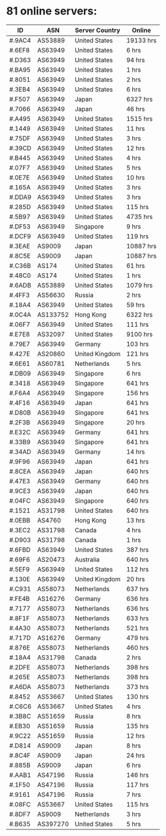 # 81 online servers:

| ID | ASN | Server Country | Online |
| ------ | ------ | ------ | ------ |
| #.9AC4 | AS53889 | United States | 19133 hrs |
| #.6EF8 | AS63949 | United States | 6 hrs |
| #.D363 | AS63949 | United States | 94 hrs |
| #.BA95 | AS63949 | United States | 1 hrs |
| #.8051 | AS63949 | United States | 2 hrs |
| #.3EB4 | AS63949 | United States | 6 hrs |
| #.F507 | AS63949 | Japan | 6327 hrs |
| #.7066 | AS63949 | Japan | 46 hrs |
| #.A495 | AS63949 | United States | 1515 hrs |
| #.1449 | AS63949 | United States | 11 hrs |
| #.75DF | AS63949 | United States | 3 hrs |
| #.39CD | AS63949 | United States | 12 hrs |
| #.B445 | AS63949 | United States | 4 hrs |
| #.07F7 | AS63949 | United States | 5 hrs |
| #.0E7E | AS63949 | United States | 10 hrs |
| #.165A | AS63949 | United States | 3 hrs |
| #.DDA9 | AS63949 | United States | 3 hrs |
| #.285D | AS63949 | United States | 115 hrs |
| #.5B97 | AS63949 | United States | 4735 hrs |
| #.DF53 | AS63949 | Singapore | 9 hrs |
| #.DCF9 | AS63949 | United States | 119 hrs |
| #.3EAE | AS9009 | Japan | 10887 hrs |
| #.8C5E | AS9009 | Japan | 10887 hrs |
| #.C36B | AS174 | United States | 61 hrs |
| #.48C0 | AS174 | United States | 1 hrs |
| #.6ADB | AS53889 | United States | 1079 hrs |
| #.4FF3 | AS56630 | Russia | 2 hrs |
| #.18A4 | AS63949 | United States | 59 hrs |
| #.0C4A | AS133752 | Hong Kong | 6322 hrs |
| #.06F7 | AS63949 | United States | 111 hrs |
| #.E7E8 | AS32097 | United States | 9100 hrs |
| #.79E7 | AS63949 | Germany | 103 hrs |
| #.427E | AS20860 | United Kingdom | 121 hrs |
| #.6E61 | AS60781 | Netherlands | 5 hrs |
| #.DB09 | AS63949 | Singapore | 6 hrs |
| #.3418 | AS63949 | Singapore | 641 hrs |
| #.F6A4 | AS63949 | Singapore | 156 hrs |
| #.4F16 | AS63949 | Japan | 641 hrs |
| #.D80B | AS63949 | Singapore | 641 hrs |
| #.2F3B | AS63949 | Singapore | 20 hrs |
| #.E32C | AS63949 | Germany | 641 hrs |
| #.33B9 | AS63949 | Singapore | 641 hrs |
| #.34AD | AS63949 | Germany | 14 hrs |
| #.9F96 | AS63949 | Japan | 641 hrs |
| #.8CEA | AS63949 | Japan | 640 hrs |
| #.47E3 | AS63949 | Germany | 640 hrs |
| #.9CE3 | AS63949 | Japan | 640 hrs |
| #.04FC | AS63949 | Singapore | 640 hrs |
| #.1521 | AS31798 | United States | 640 hrs |
| #.0EBB | AS4760 | Hong Kong | 13 hrs |
| #.3EC2 | AS31798 | Canada | 4 hrs |
| #.D903 | AS31798 | Canada | 1 hrs |
| #.6FBD | AS63949 | United States | 387 hrs |
| #.69F6 | AS20473 | Australia | 640 hrs |
| #.5EF9 | AS63949 | United States | 112 hrs |
| #.130E | AS63949 | United Kingdom | 20 hrs |
| #.C931 | AS58073 | Netherlands | 637 hrs |
| #.FE4B | AS16276 | Germany | 636 hrs |
| #.7177 | AS58073 | Netherlands | 636 hrs |
| #.8F1F | AS58073 | Netherlands | 633 hrs |
| #.4A30 | AS58073 | Netherlands | 521 hrs |
| #.717D | AS16276 | Germany | 479 hrs |
| #.876E | AS58073 | Netherlands | 460 hrs |
| #.18A4 | AS31798 | Canada | 2 hrs |
| #.2DFE | AS58073 | Netherlands | 398 hrs |
| #.265E | AS58073 | Netherlands | 398 hrs |
| #.A6DA | AS58073 | Netherlands | 373 hrs |
| #.8452 | AS53667 | United States | 130 hrs |
| #.C6C6 | AS53667 | United States | 4 hrs |
| #.3B8C | AS51659 | Russia | 8 hrs |
| #.EB30 | AS51659 | Russia | 135 hrs |
| #.9C22 | AS51659 | Russia | 12 hrs |
| #.D814 | AS9009 | Japan | 8 hrs |
| #.8C4F | AS9009 | Japan | 24 hrs |
| #.885B | AS9009 | Japan | 6 hrs |
| #.AAB1 | AS47196 | Russia | 146 hrs |
| #.1F50 | AS47196 | Russia | 117 hrs |
| #.9161 | AS47196 | Russia | 7 hrs |
| #.08FC | AS53667 | United States | 115 hrs |
| #.8DF7 | AS9009 | Netherlands | 3 hrs |
| #.B635 | AS397270 | United States | 5 hrs |

